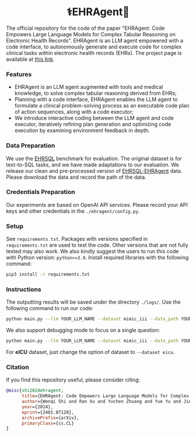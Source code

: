<div align="center">
<h1> ⚕️EHRAgent🤖 </h1>
</div>

The official repository for the code of the paper "EHRAgent: Code Empowers Large Language Models for Complex Tabular Reasoning on Electronic Health Records". EHRAgent is an LLM agent empowered with a code interface, to autonomously generate and execute code for complex clinical tasks within electronic health records (EHRs). The project page is available at [this link](https://wshi83.github.io/EHR-Agent-page/).

### Features

- EHRAgent is an LLM agent augmented with tools and medical knowledge, to solve complex tabular reasoning derived from EHRs;
- Planning with a code interface, EHRAgent enables the LLM agent to formulate a clinical problem-solving process as an executable code plan of action sequences, along with a code executor;
- We introduce interactive coding between the LLM agent and code executor, iteratively refining plan generation and optimizing code execution by examining environment feedback in depth.

### Data Preparation

We use the [EHRSQL](https://github.com/glee4810/EHRSQL) benchmark for evaluation. The original dataset is for text-to-SQL tasks, and we have made adaptations to our evaluation. We release our clean and pre-processed version of [EHRSQL-EHRAgent](https://drive.google.com/file/d/1EE_g3kroKJW_2Op6T2PiZbDSrIQRMtps/view?usp=sharing) data. Please download the data and record the path of the data.

### Credentials Preparation
Our experiments are based on OpenAI API services. Please record your API keys and other credentials in the ``./ehragent/config.py``. 

### Setup

See ``requirements.txt``. Packages with versions specified in ``requirements.txt`` are used to test the code. Other versions that are not fully tested may also work. We also kindly suggest the users to run this code with Python version: ``python>=3.9``. Install required libraries with the following command:

```bash
pip3 install -r requirements.txt
```

### Instructions

The outputting results will be saved under the directory ``./logs/``. Use the following command to run our code:
```bash
python main.py --llm YOUR_LLM_NAME --dataset mimic_iii --data_path YOUR_DATA_PATH --logs_path YOUR_LOGS_PATH --num_questions -1 --seed 0
```

We also support debugging mode to focus on a single question:
```bash
python main.py --llm YOUR_LLM_NAME --dataset mimic_iii --data_path YOUR_DATA_PATH --logs_path YOUR_LOGS_PATH --debug --debug_id QUESTION_ID_TO_DEBUG
```

For **eICU** dataset, just change the option of dataset to ``--dataset eicu``.

### Citation
If you find this repository useful, please consider citing:
```bibtex
@misc{shi2024ehragent,
      title={EHRAgent: Code Empowers Large Language Models for Complex Tabular Reasoning on Electronic Health Records}, 
      author={Wenqi Shi and Ran Xu and Yuchen Zhuang and Yue Yu and Jieyu Zhang and Hang Wu and Yuanda Zhu and Joyce Ho and Carl Yang and May D. Wang},
      year={2024},
      eprint={2401.07128},
      archivePrefix={arXiv},
      primaryClass={cs.CL}
}
```
